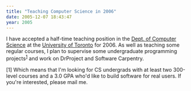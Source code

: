 ```yaml
---
title: "Teaching Computer Science in 2006"
date: 2005-12-07 18:43:47
year: 2005
---
```

I have accepted a half-time teaching position in the <a href="http://www.cs.utoronto.ca">Dept. of Computer Science</a> at the <a href="http://www.utoronto.ca">University of Toronto</a> for 2006.  As well as teaching some regular courses, I plan to supervise some undergraduate programming projects<sup><a href="#1">1</a></sup> and work on DrProject and Software Carpentry.

[<a name="1"></a>1] Which means that I'm looking for CS undergrads with at least two 300-level courses and a 3.0 GPA who'd like to build software for real users.  If you're interested, please mail me.
